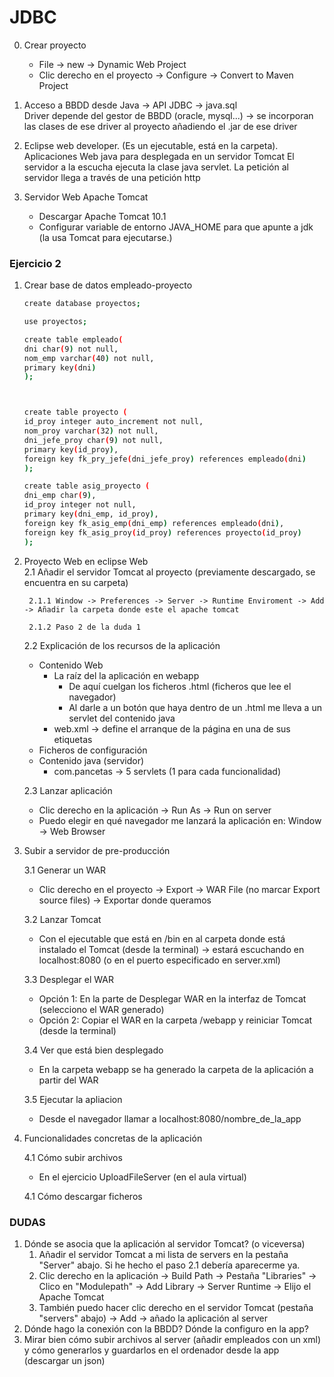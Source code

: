 # JDBC
0. Crear proyecto
    - File -> new -> Dynamic Web Project
    - Clic derecho en el proyecto -> Configure -> Convert to Maven Project
1. Acceso a BBDD desde Java -> API JDBC -> java.sql<br>
    Driver depende del gestor de BBDD (oracle, mysql...) -> se incorporan las clases de ese driver al proyecto añadiendo el .jar de ese driver

2. Eclipse web developer. (Es un ejecutable, está en la carpeta).<br>
    Aplicaciones Web java para desplegada en un servidor Tomcat
    El servidor a la escucha ejecuta la clase java servlet. La petición al servidor llega a través de una petición http

3. Servidor Web Apache Tomcat
    - Descargar Apache Tomcat 10.1
    - Configurar variable de entorno JAVA_HOME para que apunte a jdk (la usa Tomcat para ejecutarse.)

### Ejercicio 2
1. Crear base de datos empleado-proyecto
    
    ```bash
    create database proyectos;

    use proyectos;

    create table empleado(
    dni char(9) not null,
    nom_emp varchar(40) not null,
    primary key(dni)
    );



    create table proyecto (
    id_proy integer auto_increment not null,
    nom_proy varchar(32) not null,
    dni_jefe_proy char(9) not null,
    primary key(id_proy),
    foreign key fk_pry_jefe(dni_jefe_proy) references empleado(dni)
    );

    create table asig_proyecto (
    dni_emp char(9),
    id_proy integer not null,
    primary key(dni_emp, id_proy),
    foreign key fk_asig_emp(dni_emp) references empleado(dni),
    foreign key fk_asig_proy(id_proy) references proyecto(id_proy)
    );
    ```

2. Proyecto Web en eclipse Web<br>
    2.1 Añadir el servidor Tomcat al proyecto (previamente descargado, se encuentra en su carpeta)

        2.1.1 Window -> Preferences -> Server -> Runtime Enviroment -> Add -> Añadir la carpeta donde este el apache tomcat

        2.1.2 Paso 2 de la duda 1


    2.2 Explicación de los recursos de la aplicación

    
    - Contenido Web
        - La raíz del la aplicación en webapp
            - De aquí cuelgan los ficheros .html (ficheros que lee el navegador)
            - Al darle a un botón que haya dentro de un .html me lleva a un servlet del contenido java
        - web.xml -> define el arranque de la página en una de sus etiquetas
    - Ficheros de configuración
    - Contenido java (servidor)
        - com.pancetas -> 5 servlets (1 para cada funcionalidad)
    
    2.3 Lanzar aplicación
    - Clic derecho en la aplicación -> Run As -> Run on server
    - Puedo elegir en qué navegador me lanzará la aplicación en: Window -> Web Browser

3. Subir a servidor de pre-producción

    3.1 Generar un WAR
    - Clic derecho en el proyecto -> Export -> WAR File (no marcar Export source files) -> Exportar donde queramos

    3.2 Lanzar Tomcat
    - Con el ejecutable que está en /bin en al carpeta donde está instalado el Tomcat (desde la terminal) -> estará escuchando en localhost:8080 (o en el puerto especificado en server.xml)

    3.3 Desplegar el WAR
    - Opción 1: En la parte de Desplegar WAR en la interfaz de Tomcat (selecciono el WAR generado)
    - Opción 2: Copiar el WAR en la carpeta /webapp y reiniciar Tomcat (desde la terminal)

    3.4 Ver que está bien desplegado
    - En la carpeta webapp se ha generado la carpeta de la aplicación a partir del WAR

    3.5 Ejecutar la apliacion
    - Desde el navegador llamar a localhost:8080/nombre_de_la_app


4. Funcionalidades concretas de la aplicación

    4.1 Cómo subir archivos
    - En el ejercicio UploadFileServer (en el aula virtual)
    
    4.1 Cómo descargar ficheros

### DUDAS
1. Dónde se asocia que la aplicación al servidor Tomcat? (o viceversa)
    1. Añadir el servidor Tomcat a mi lista de servers en la pestaña "Server" abajo. Si he hecho el paso 2.1 debería aparecerme ya.
    2. Clic derecho en la aplicación -> Build Path -> Pestaña "Libraries" -> Clico en "Modulepath" -> Add Library -> Server Runtime -> Elijo el Apache Tomcat
    3. También puedo hacer clic derecho en el servidor Tomcat (pestaña "servers" abajo) -> Add -> añado la aplicación al server
2. Dónde hago la conexión con la BBDD? Dónde la configuro en la app?
3. Mirar bien cómo subir archivos al server (añadir empleados con un xml) y cómo generarlos y guardarlos en el ordenador desde la app (descargar un json)
